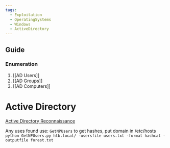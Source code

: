 ```yaml
---
tags:
  - Exploitation
  - OperatingSystems
  - Windows
  - ActiveDirectory
---
```

## Guide

### Enumeration

1. [[AD Users]]
2. [[AD Groups]]
3. [[AD Computers]]

# Active Directory

[Active Directory Reconnaissance](https://exploit.ph/active-directory-recon-1.html)

Any uses found use: `GetNPUsers` to get hashes, put domain in /etc/hosts
`python GetNPUsers.py htb.local/ -usersfile users.txt -format hashcat -outputfile forest.txt`

